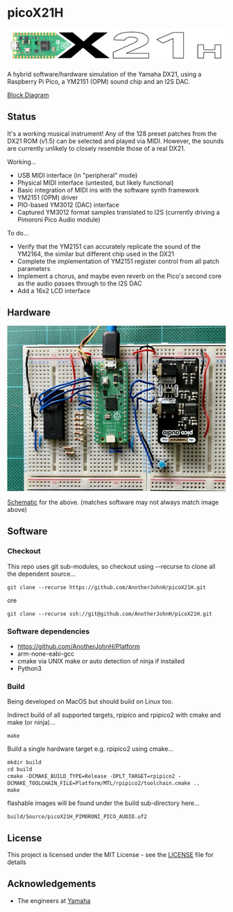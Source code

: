 # picoX21H

![picox21h](docs/picoX21H.png)

A hybrid software/hardware simulation of the Yamaha DX21, using a Raspberry Pi Pico, a YM2151 (OPM) sound chip and an I2S DAC.

[Block Diagram](docs/block_diagram.pdf)

## Status

It's a working musical instrument! Any of the 128 preset patches from the DX21 ROM (v1.5)
can be selected and played via MIDI. However, the sounds are currently unlikely to
closely resemble those of a real DX21.

Working...
   + USB MIDI interface (in "peripheral" mode)
   + Physical MIDI interface (untested, but likely functional)
   + Basic integration of MIDI ins with the software synth framework
   + YM2151 (OPM) driver
   + PIO-based YM3012 (DAC) interface
   + Captured YM3012 format samples translated to I2S (currently driving a Pimoroni Pico Audio module)

To do...
   + Verify that the YM2151 can accurately replicate the sound of the YM2164, the similar but different chip used in the DX21
   + Complete the implementation of YM2151 register control from all patch parameters
   + Implement a chorus, and maybe even reverb on the Pico's second core as the audio passes through to the I2S DAC
   + Add a 16x2 LCD interface

## Hardware

![prototype](docs/breadboard.jpg)

[Schematic](docs/schematic.pdf) for the above. (matches software may not always match image above)

## Software

### Checkout

This repo uses git sub-modules, so checkout using --recurse to clone all the
dependent source...

    git clone --recurse https://github.com/AnotherJohnH/picoX21H.git

ore

    git clone --recurse ssh://git@github.com/AnotherJohnH/picoX21H.git

### Software dependencies

+ https://github.com/AnotherJohnH/Platform
+ arm-none-eabi-gcc
+ cmake via UNIX make or auto detection of ninja if installed
+ Python3

### Build

Being developed on MacOS but should build on Linux too.

Indirect build of all supported targets, rpipico and rpipico2 with cmake and make (or ninja)...

    make

Build a single hardware target e.g. rpipico2 using cmake...

    mkdir build
    cd build
    cmake -DCMAKE_BUILD_TYPE=Release -DPLT_TARGET=rpipico2 -DCMAKE_TOOLCHAIN_FILE=Platform/MTL/rpipico2/toolchain.cmake ..
    make

flashable images will be found under the build sub-directory here...

    build/Source/picoX21H_PIMORONI_PICO_AUDIO.uf2

## License

This project is licensed under the MIT License - see the [LICENSE](LICENSE) file for details

## Acknowledgements

 + The engineers at [Yamaha](https://www.yamaha.com/en/about/design/synapses/id_009)
